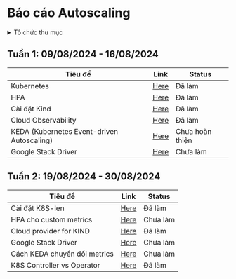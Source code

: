 # Báo cáo Autoscaling
<details>
    <summary>Tổ chức thư mục</summary>

```
.
├── docs: chứa báo cáo các tuần
├── code: chứa file code: YML, go, python
└── images: Chứa ảnh
```
</details>


## Tuần 1: 09/08/2024 - 16/08/2024
| Tiêu đề    | Link | Status |
| -------- | ------- | ------- |
| Kubernetes  | [Here](./docs/week1/K8S.md)    | Đã làm |
| HPA  | [Here](./docs/week1/HPA.md)    | Đã làm
| Cài đặt Kind | [Here](./docs/week1/kind.md) | Đã làm |
| Cloud Observability    | [Here](./docs/week1/Cloud%20observability.md)    | Đã làm |
| KEDA (Kubernetes Event-driven Autoscaling)| [Here](./docs/week1/KEDA.md)    | Chưa hoàn thiện |
| Google Stack Driver | [Here](./docs/week1/Google%20stack%20driver.md)| Chưa làm |

## Tuần 2: 19/08/2024 - 30/08/2024
| Tiêu đề    | Link | Status |
| -------- | ------- | -------- |
| Cài đặt K8S-len  | [Here](./code/setup/lens-setup.sh)    | Đã làm |
| HPA cho custom metrics | [Here](./docs/week2/HPA-for-custom-metrics.md)    | Chưa làm |
| Cloud provider for KIND | [Here](./docs/week2/kind.md#iii-cloud-provider-for-kind) | Đã làm |
| Google Stack Driver | [Here](./docs/week2/Google%20stack%20driver.md)| Chưa làm |
| Cách KEDA chuyển đổi metrics| [Here](./docs/week2/KEDA-convert-metrics-to-HPA.md)    | Chưa làm |
| K8S Controller vs Operator | [Here](./docs/week2/K8S-controller-vs-operator.md)    | Đã làm |